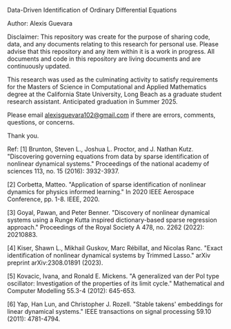 Data-Driven Identification of Ordinary Differential Equations

Author: Alexis Guevara

Disclaimer:
This repository was create for the purpose of sharing code, data, and any documents relating to this research for personal use. Please advise that this repository and any item within it is a work in progress. All documents and code in this repository are living documents and are continuously updated. 

This research was used as the culminating activity to satisfy requirements for the Masters of Science in Computational and Applied Mathematics degree at the California State University, Long Beach as a graduate student research assistant. Anticipated graduation in Summer 2025. 

Please email alexisguevara102@gmail.com if there are errors, comments, questions, or concerns. 

Thank you. 

Ref:
[1] Brunton, Steven L., Joshua L. Proctor, and J. Nathan Kutz. "Discovering governing equations from data by sparse identification of nonlinear dynamical systems." Proceedings of the national academy of sciences 113, no. 15 (2016): 3932-3937.

[2] Corbetta, Matteo. "Application of sparse identification of nonlinear dynamics for physics informed learning." In 2020 IEEE Aerospace Conference, pp. 1-8. IEEE, 2020. 

[3] Goyal, Pawan, and Peter Benner. "Discovery of nonlinear dynamical systems using a Runge Kutta inspired dictionary-based sparse regression approach." Proceedings of the Royal Society A 478, no. 2262 (2022): 20210883. 

[4] Kiser, Shawn L., Mikhail Guskov, Marc Rébillat, and Nicolas Ranc. "Exact identification of nonlinear dynamical systems by Trimmed Lasso." arXiv preprint 
arXiv:2308.01891 (2023). 

[5] Kovacic, Ivana, and Ronald E. Mickens. "A generalized van der Pol type oscillator: Investigation of the properties of its limit cycle." Mathematical and Computer Modelling 55.3-4 (2012): 645-653.

[6] Yap, Han Lun, and Christopher J. Rozell. "Stable takens' embeddings for linear dynamical systems." IEEE transactions on signal processing 59.10 (2011): 4781-4794.
